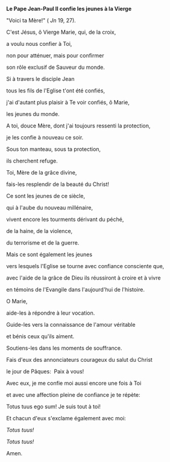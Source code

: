 **Le Pape Jean-Paul II confie les jeunes à la Vierge**

"Voici ta Mère!" ( *Jn* 19, 27).

C'est Jésus, ô Vierge Marie, qui, de la croix,

a voulu nous confier à Toi,

non pour atténuer, mais pour confirmer

son rôle exclusif de Sauveur du monde.

Si à travers le disciple Jean

tous les fils de l'Eglise t'ont été confiés,

j'ai d'autant plus plaisir à Te voir confiés, ô Marie,

les jeunes du monde.

A toi, douce Mère, dont j'ai toujours ressenti la protection,

je les confie à nouveau ce soir.

Sous ton manteau, sous ta protection,

ils cherchent refuge.

Toi, Mère de la grâce divine,

fais-les resplendir de la beauté du Christ!

Ce sont les jeunes de ce siècle,

qui à l'aube du nouveau millénaire,

vivent encore les tourments dérivant du péché,

de la haine, de la violence,

du terrorisme et de la guerre.

Mais ce sont également les jeunes

vers lesquels l'Eglise se tourne avec confiance consciente que,

avec l'aide de la grâce de Dieu ils réussiront à croire et à vivre

en témoins de l'Evangile dans l'aujourd'hui de l'histoire.

O Marie,

aide-les à répondre à leur vocation.

Guide-les vers la connaissance de l'amour véritable

et bénis ceux qu'ils aiment.

Soutiens-les dans les moments de souffrance.

Fais d'eux des annonciateurs courageux du salut du Christ

le jour de Pâques:  Paix à vous!

Avec eux, je me confie moi aussi encore une fois à Toi

et avec une affection pleine de confiance je te répète:

Totus tuus ego sum! Je suis tout à toi!

Et chacun d'eux s'exclame également avec moi:

*Totus tuus!*

*Totus tuus!*

Amen.